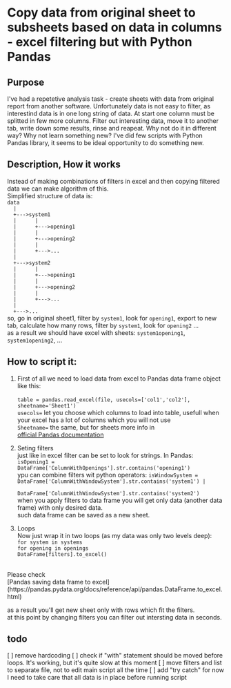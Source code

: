 # Copy data from original sheet to subsheets based on data in columns - excel filtering but with Python Pandas

## Purpose
I've had a repetetive analysis task - create sheets with data from original report from another software. Unfortunately data is not easy to filter, as interestind data is in one long string of data. At start one column must be splitted in few more columns. Filter out interesting data, move it to another tab, write down some results, rinse and reapeat. 
Why not do it in different way? Why not learn something new?
I've did few scripts with Python Pandas library, it seems to be ideal opportunity to do something new.

## Description, How it works
Instead of making combinations of filters in excel and then copying filtered data we can make algorithm of this.<br>
 Simplified structure of data is:<br>
`data`<br>
`  |`<br>
`  +--->system1`<br>
`  |      |`<br>
`  |      +--->opening1`<br>
`  |      |`<br>
`  |      +--->opening2`<br>
`  |      |`<br>
`  |      +--->...`<br>
`  |`<br>
`  +--->system2`<br>
`  |      |`<br>
`  |      +--->opening1`<br>
`  |      |`<br>
`  |      +--->opening2`<br>
`  |      |`<br>
`  |      +--->...`<br>
`  |`<br>
`  +--->...`<br>
so, go in original sheet1, filter by `system1`, look for `opening1`, export to new tab, calculate how many rows, filter by `system1`, look for `opening2` ...<br>
as a result we should have excel with sheets: `system1opening1`, `system1opening2`, ...<br>

## How to script it:

1. First of all we need to load data from excel to Pandas data frame object like this:<br><br>
`table = pandas.read_excel(file, usecols=['col1','col2'], sheetname='Sheet1')`<br>
`usecols=` let you choose which columns to load into table, usefull when your excel has a lot of columns which you will not use<br>
`Sheetname=` the same, but for sheets
more info in<br>
[official Pandas documentation](https://pandas.pydata.org/docs/reference/api/pandas.read_excel.html)<br>

2. Seting filters<br>
just like in excel filter can be set to look for strings. In Pandas:
`isOpening1 = DataFrame['ColumnWithOpenings'].str.contains('opening1')`<br>
ypu can combine filters wit python operators:
`isWindowSystem = DataFrame['ColumnWithWindowSystem'].str.contains('system1') |`<br>
`		  DataFrame['ColumnWithWindowSystem'].str.contains('system2')`<br>
when you apply filters to data frame you will get only data (another data frame) with only desired data.<br>
such data frame can be saved as a new sheet.
3. Loops<br>
Now just wrap it in two loops (as my data was only two levels deep):<br>
`for system in systems`<br>
	`for opening in openings`<br>
		`DataFrame[filters].to_excel()`<br>
<br>
Please check<br> [Pandas saving data frame to excel](https://pandas.pydata.org/docs/reference/api/pandas.DataFrame.to_excel.html) <br>

as a result you'll get new sheet only with rows which fit the filters.<br>
at this point by changing filters you can filter out intersting data in seconds.<br>

## todo
[ ] remove hardcoding
[ ] check if "with" statement should be moved before loops. It's working, but it's quite slow at this moment
[ ] move filters and list to separate file, not to edit main script all the time
[ ] add "try catch" for now I need to take care that all data is in place before running script
